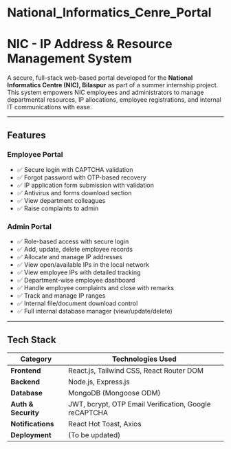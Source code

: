 # National_Informatics_Cenre_Portal  
   
# NIC  - IP Address & Resource Management System 
 
A secure, full-stack web-based portal developed for the **National Informatics Centre (NIC), Bilaspur** as part of a summer internship project. This system empowers NIC employees and administrators to manage departmental resources, IP allocations, employee registrations, and internal IT communications with ease.

---

##  Features

###  Employee Portal
- ✅ Secure login with CAPTCHA validation
- ✅ Forgot password with OTP-based recovery
- ✅ IP application form submission with validation
- ✅ Antivirus and forms download section
- ✅ View department colleagues
- ✅ Raise complaints to admin

###  Admin Portal
- ✅ Role-based access with secure login
- ✅ Add, update, delete employee records
- ✅ Allocate and manage IP addresses
- ✅ View open/available IPs in the local network
- ✅ View employee IPs with detailed tracking
- ✅ Department-wise employee dashboard
- ✅ Handle employee complaints and close with remarks
- ✅ Track and manage IP ranges
- ✅ Internal file/document download control
- ✅ Full internal database manager (view/update/delete)

---

##  Tech Stack

| Category       | Technologies Used                          |
|----------------|---------------------------------------------|
| **Frontend**   | React.js, Tailwind CSS, React Router DOM    |
| **Backend**    | Node.js, Express.js                         |
| **Database**   | MongoDB (Mongoose ODM)                      |
| **Auth & Security** | JWT, bcrypt, OTP Email Verification, Google reCAPTCHA |
| **Notifications** | React Hot Toast, Axios                   |
| **Deployment** | (To be updated)  |
